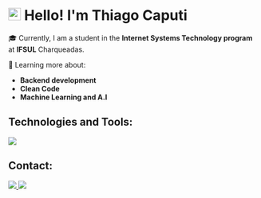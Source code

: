 #  <img src="https://cdn-icons-png.flaticon.com/512/197/197386.png" width="25"/> Hello! I'm Thiago Caputi 

🎓 Currently, I am a student in the **Internet Systems Technology program** at **IFSUL** Charqueadas.
  
🌱 Learning more about:
- **Backend development**
- **Clean Code**
- **Machine Learning and A.I**

## Technologies and Tools:

<a href="https://github.com/CaputiDev">
    <img src="https://skillicons.dev/icons?i=html,css,js,c,php,mysql,java,nodejs,figma"/>
  </a>

## Contact:
<a href= "https://www.linkedin.com/in/caputi" target= "_blank">
  <img src="https://skillicons.dev/icons?i=linkedin"/>   
  </a>
  <a href= https://mail.google.com/mail/u/0/#inbox?compose=VpCqJPtVtbkwnTHShtsVKqFRGvflqcJKPbdSVxpLdqFTVLDhCmnlLXrskjWrPSJZzhQnQwL target= "_blank">
  <img src="https://skillicons.dev/icons?i=gmail"/>
  </a>
